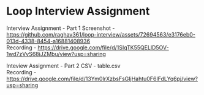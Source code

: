 # Loop Interview Assignment

Interview Assignment - Part 1
  Screenshot - https://github.com/raghav361/loop-interview/assets/72694563/e3176eb0-013d-4338-8454-a16881408936 <br>
  Recording - https://drive.google.com/file/d/1SIqTK55QELlD5OV-1wd7zVvS68iJZMbu/view?usp=sharing

Inteview Assignment - Part 2
  CSV - table.csv <br>
  Recording - https://drive.google.com/file/d/13Ym0IrXzbsFsGIjHahtu0F6IFdLYq6pj/view?usp=sharing
